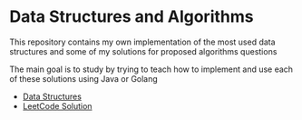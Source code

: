 # Data Structures and Algorithms 

This repository contains my own implementation of the most used data structures and some of my solutions for proposed algorithms questions

The main goal is to study by trying to teach how to implement and use each of these solutions using Java or Golang

- [Data Structures](/data-structures/)
- [LeetCode Solution](/leetcode/)